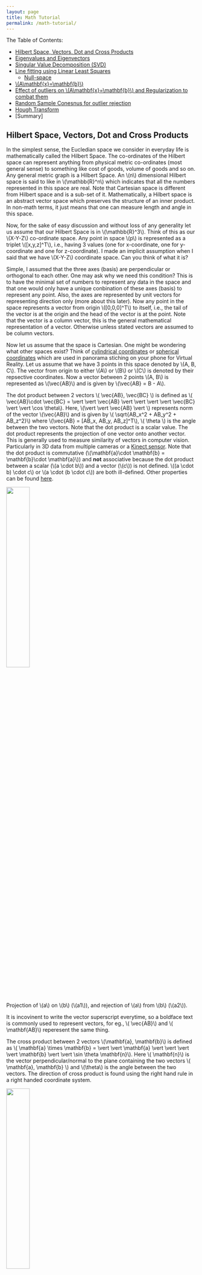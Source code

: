 ```yaml
---
layout: page
title: Math Tutorial
permalink: /math-tutorial/
---
```

The Table of Contents:

- [Hilbert Space, Vectors, Dot and Cross Products](#hilbert)
- [Eigenvalues and Eigenvectors](#eigen)
- [Singular Value Decomposition (SVD)](#svd)
- [Line fitting using Linear Least Squares](#linefit)
	- [Null-space](#nullspace)
- [\\(A\mathbf{x}=\mathbf{b}\\)](#axeqb)
- [Effect of outliers on \\(A\mathbf{x}=\mathbf{b}\\) and Regularization to combat them](#reg)
- [Random Sample Conesnus for outlier rejection](#ransac)
- [Hough Transform](#hough)
- [Summary]

<a name='hilbert'></a>
## Hilbert Space, Vectors, Dot and Cross Products
In the simplest sense, the Eucledian space we consider in everyday life is mathematically called the Hilbert Space. The co-ordinates of the Hilbert space can represent anything from physical metric co-ordinates (most general sense) to something like cost of goods, volume of goods and so on. Any general metric graph is a Hilbert Space. An \\(n\\) dimensional Hilbert space is said to like in \\(\mathbb{R}^n\\) which indicates that all the numbers represented in this space are real. Note that Cartesian space is different from Hilbert space and is a sub-set of it. Mathematically, a Hilbert space is an abstract vector space which preserves the structure of an inner product. In non-math terms, it just means that one can measure length and angle in this space. 

Now, for the sake of easy discussion and without loss of any generality let us assume that our Hilbert Space is in \\(\mathbb{R}^3\\). Think of this as our \\(X-Y-Z\\) co-ordinate space. Any point in space \\(p\\) is represented as a triplet \\([x,y,z]^T\\), i.e., having 3 values (one for x-coordinate, one for y-coordinate and one for z-coordinate). I made an implicit assumption when I said that we have \\(X-Y-Z\\) coordinate space. Can you think of what it is?

Simple, I assumed that the three axes (basis) are perpendicular or orthogonal to each other. One may ask why we need this condition? This is to have the minimal set of numbers to represent any data in the space and that one would only have a unique conbination of these axes (basis) to represent any point. Also, the axes are represented by unit vectors for representing direction only (more about this later). Now any point in the space represents a vector from origin \\([0,0,0]^T\\) to itself, i.e., the tail of the vector is at the origin and the head of the vector is at the point. Note that the vector is a column vector, this is the general mathematical representation of a vector. Otherwise unless stated vectors are assumed to be column vectors. 

Now let us assume that the space is Cartesian. One might be wondering what other spaces exist? Think of [cylindrical coordinates](http://mathworld.wolfram.com/CylindricalCoordinates.html) or [spherical coordinates](http://mathworld.wolfram.com/SphericalCoordinates.html) which are used in panorama stiching on your phone for Virtual Reality. Let us assume that we have 3 points in this space denoted by \\(A, B, C\\). The vector from origin to either \\(A\\) or \\(B\\) or \\(C\\) is denoted by their repsective coordinates. Now a vector between 2 points \\(A, B\\) is represented as \\(\vec{AB}\\) and is given by \\(\vec{AB} = B - A\\). 

The dot product between 2 vectors \\( \vec{AB}, \vec{BC} \\) is defined as \\( \vec{AB}\cdot \vec{BC} = \vert \vert \vec{AB} \vert \vert \vert \vert \vec{BC} \vert \vert \cos \theta\\). Here, \\(\vert \vert \vec{AB} \vert \\) represents norm of the vector \\(\vec{AB}\\) and is given by \\( \sqrt{AB_x^2 + AB_y^2 + AB_z^2}\\) where \\(\vec{AB} = [AB_x, AB_y, AB_z]^T\\), \\( \theta \\) is the angle between the two vectors. Note that the dot product is a scalar value. The dot product represents the projection of one vector onto another vector. This is generally used to measure similarity of vectors in computer vision. Particularly in 3D data from multiple cameras or a [Kinect sensor](https://en.wikipedia.org/wiki/Kinect). Note that the dot product is commutative (\\(\mathbf{a}\cdot \mathbf{b} = \mathbf{b}\cdot \mathbf{a}\\)) and **not** associative because the dot product between a scalar (\\(a \cdot b\\)) and a vector (\\(c\\)) is not defined.  \\((a \cdot b) \cdot c\\) or \\(a \cdot (b \cdot c\\)) are both ill-defined. Other properties can be found [here](https://en.wikipedia.org/wiki/Dot_product).


<div class="fig figleft fighighlight">
  <img src="/assets/math/proj.png" width="35%">
  <div class="figcaption">
    Projection of \(a\) on \(b\) (\(a1\)), and rejection of \(a\) from \(b\) (\(a2\)).
  </div>
  <div style="clear:both;"></div>
</div>


It is incovinent to write the vector superscript everytime, so a boldface text is commonly used to represent vectors, for eg., \\( \vec{AB}\\) and \\( \mathbf{AB}\\) reperesent the same thing. 

The cross product between 2 vectors \\(\mathbf{a}, \mathbf{b}\\) is defined as \\( \mathbf{a} \times \mathbf{b} = \vert \vert \mathbf{a} \vert \vert \vert \vert \mathbf{b} \vert \vert \sin \theta \mathbf{n}\\). Here \\( \mathbf{n}\\) is the vector perpendicular/normal to the plane containing the two vectors \\( \mathbf{a}, \mathbf{b} \\) and \\(\theta\\) is the angle between the two vectors. The direction of cross product is found using the right hand rule in a right handed coordinate system. 

<div class="fig figleft fighighlight">
  <img src="/assets/math/crossproduct.png" width="35%">
  <div class="figcaption">
    Finding the direction of the cross product by the right-hand rule.
  </div>
  <div style="clear:both;"></div>
</div>


An animation of the cross product is shown below:

<div class="fig figleft fighighlight">
  <img src="/assets/math/crossproductanimation.gif" width="35%">
  <div class="figcaption">
   The cross product \( \mathbf{a} \times \mathbf{b}\) (vertical, in purple) changes as the angle between the vectors \( \mathbf{a} \) (blue) and \( \mathbf{b} \) (red) changes. The cross product is always orthogonal to both vectors, and has magnitude zero when the vectors are parallel and maximum magnitude \( \vert \vert \mathbf{a} \vert \vert \vert \vert \mathbf{b} \vert \vert \) when they are orthogonal.
  </div>
  <div style="clear:both;"></div>
</div>

The cross product is used to find normal vector to a plane in computer vision. This is especially useful in aligning 3D point clouds (images with depth infromation). This method is extensively used in self driving cars to make a map using LIDAR scans. If you are curious, have a look at [Point to Plane Iterative Closest Point algorithm](https://www-new.comp.nus.edu.sg/~lowkl/publications/lowk_point-to-plane_icp_techrep.pdf) to understand how this works. Don't worry you'll implement this in Project 3. Note that the cross prodct is  anticommutative (\\(\mathbf{a}\times \mathbf{b} = -\mathbf{b}\times\mathbf{a}\\)) and **not** associative. Other properties can be found [here](https://en.wikipedia.org/wiki/Dot_product).

<a name='eigen'></a>
## Eigenvalues and Eigenvectors
Let us say we have a vector \\(\mathbf{v}\\) in \\( \mathbb{R}^n\\). A linear transformation of \\(\mathbf{v}\\) is given by a matrix \\(A\\) multiplied by \\(\mathbf{v}\\). One could have a special vector \\(\mathbf{v}\\) such that the function \\(A \mathbf{v}\\) returns a scaled version of \\(\mathbf{v}\\), i.e., the direction of the \\( \mathbf{v}\\) is maintained upon a linear transformation by \\(A\\). This can mathematically be written as:

$$
A \mathbf{v} = \lambda \mathbf{v}
$$

Note that \\( \lambda \mathbf{v}\\) is a scaled version of \\(\mathbf{v}\\), i.e., the direction of both the vectors is the same. Recall, that the direction of a vector \\(\mathbf{v}\\) is given by \\(\frac{\mathbf{v}}{\vert \vert \mathbf{v} \vert \vert}\\). The concept of scale factor is very important for computer vision and will be later used in the last project. 

In the above transformation \\( A \in \mathbb{R}^{n \times n}\\). Now one can solve the above equation as follows:

$$
\left(A - \lambda I \right)\mathbf{v} =  0
$$

Here \\( I\\) is an identity matrix of size \\( n \times n\\) and has all the diagonal elements as 1 and non-diagonal elements as 0. Once the above equation is solved, one would find \\(n\\) pairs of \\(\lambda_i\\) and \\(\mathbf{v}_i\\) such that the above equation is satisfied (\\(i\\) varies from 1 to \\(N\\)). These set of \\(\lambda_i\\) values are called **eigenvalues** and these set of \\(\mathbf{v}_i\\) vectors are called **eigenvectors**. Note that the eigenvectors are linearly independent, i.e., dot product between any of them is zero. However, eigenvalues need not be distinct. If we have a matrix \\(Q\\) whose columns are made up of the eigenvectors, i.e., 

$$
Q = \begin{bmatrix} \mathbf{v_1} & \mathbf{v_2} & \cdots & \mathbf{v_n} \end{bmatrix}
$$

Now, consider \\( AQ\\) and the fact that \\( A \mathbf{v} = \lambda \mathbf{v}\\).

$$
AQ = \begin{bmatrix} \lambda_1\mathbf{v_1} & \lambda_2\mathbf{v_2} & \cdots & \lambda_n\mathbf{v_n} \end{bmatrix}
$$

This can be re-written as:

$$
AQ = \begin{bmatrix} \mathbf{v_1} & \mathbf{v_2} & \cdots & \mathbf{v_n} \end{bmatrix} \Lambda
$$ 

Here \\(\Lambda\\) is a diagonal matrix with \\(\Lambda_{ii} = \lambda_i\\). We also know that columns of \\(Q\\) are linearly independent, this means that 
\\(Q\\) is invertible. 

$$
A = Q\Lambda Q^{-1}
$$

The above is called **Eigen-decomposition** in literature. Eigen-decomposition is very commonly used in an algorithm called [**Principle Component Analysis (PCA)**](https://en.wikipedia.org/wiki/Principal_component_analysis). PCA is used to find the most important linearly independent basis of a given data. 

You might be wondering what the inuition to Eigen-decomposition is. The eigenvalues represent the covariance and eigenvectors represent the linearly independent directions of variation in data. A sample eigenvectors and eigenvalues are shown below:


<div class="fig figcenter fighighlight">
  <img src="/assets/math/eigenvectors.png" width="60%">
  <div class="figcaption">Eigenvectors of a covariance matrix of data shown in blue. Data is drawn from a gaussian distribution.</div>
</div>

For a detailed explanation of the visualization look at [this link](http://www.visiondummy.com/2014/04/geometric-interpretation-covariance-matrix/). In computer vision, eigenspaces have been used for ages. Consider the problem of face recognition. Here we have a dataset of a lot of faces and we need to identify the person given a photo of the face. This is similar to what TSA does when they check your ID at the airport, they are manually trying to see if the photo in the ID looks like the person in front of them. One of the ealiest face recognition methods used eigenspaces and the algorithm is aptly called **Eigenfaces**. The idea of the algorithm is to represent any face as a linear combination of **eigenfaces**. These **eigenfaces** are supposed to represent the most common features of a face and that any face can be reconstructed as their linear combination. This means that each face is represented as a vector of weights which multiply these eigenfaces and are added up to make the original face. Think of this as representing each face as an encoded vector. This idea is also used extensively in compression. During the face identification, the test face is also converted to a vector and the label (person ID) of closest vector in the training set (database of face images on the computer) is chosen as the predicted label (person ID). A visual representation of this is shown below. For more details look at [this link](http://www.vision.jhu.edu/teaching/vision08/Handouts/case_study_pca1.pdf).


<div class="fig figcenter fighighlight">
  <img src="/assets/math/eigenface1.PNG" width="35%">
  <div class="figcaption">Sample images in the database/training set.</div>
  <img src="/assets/math/eigenface2.PNG" width="70%">
  <div class="figcaption">
   Top row: Eigenfaces. Bottom row: How any face can be represented as a linear combination of eigenfaces.</div>
</div>

Note that Eigendecomposition only works on **square matrices**.

<a name='svd'></a>
## Singular Value Decomposition (SVD)
One can think of SVD as the generalized version of the Eigen-decomposition. Let \\( A\\) be a matrix of size \\(m \times n\\). The SVD of \\(A\\) is given by:

$$
A = U\Sigma V^T
$$

Note that \\(\Sigma\\) here does not refer to the covariance matrix. Here, \\(U\\) is a \\(m \times m\\) square orthonormal basis function. The columns of \\(U\\) form a set of orthonormal (unit normal) vectors which can be regarded as basis vectors. \\(V^T\\) is a \\(n \times n\\) square orthonormal basis function as well. The columns of \\(V\\) also form a set of orthonormal (unit normal) vectors which can be regarded as basis vectors. Think of \\(U, V^T\\) as matrices which rotate the data. \\(\Sigma\\) is a \\(m \times n \\) diagonal rectangular matrix which acts as a scaling matrix. Note that for SVD to be valid \\(A \\) has to be a Positive Semi-Definite matrix (PSD), i.e., \\( A \succeq 0\\) or all the eigenvalues have to be non-negative (either zero or positive). You might be wondering this looks very similar to the eigendecomposition we studied earlier. What is the relation between the two?

The matrix \\(U\\) (left singular values) of \\(A\\) gives us the eigenvectors of \\(AA^T\\). Similarly, as you expect, the matrix \\(V\\) (right singular values) of \\(A\\) gives us the eigenvectors of \\(A^TA\\).  The non-zero singular values of \\(A\\) (found on diagonal entries of \\(\Sigma\\)) are the square roots of non-zero eigenvalues of both \\(AA^T\\) and \\(A^TA\\). 

<div class="fig figcenter fighighlight">
  <img src="/assets/math/svd.png" width="35%">
  <div class="figcaption">Visualization of the matrix multiplications in singular value decomposition.</div>
  <img src="/assets/math/svdanimation.gif" width="50%">
  <div class="figcaption">
  Visualization of how different components of SVD make up the matrix \(A\).</div>
</div>
 

<a name='linefit'></a>
## Line fitting using Linear Least Squares
Let us define the problem in hand first. Assume that we have \\(N\\) points in \\(\mathbb{R}^n\\), for purposes of simplicity without loss in any generality let \\(n=2\\). We want to fit a line (the equivalent is a plane in \\(\mathbb{R}^n\\) and a hyperplane in \\(\mathbb{R}^n\\)). When \\(N = 1\\), one can fit \\(\infty\\) number of lines which satisfy the constraint of passing though the point and hence has no unique exact (the line passes through the point) solution. Now, when \\(N = 2\\), one can fit a unique and exact solution because we have exactly the same number of parameters (number of unknowns in the line equation) as the number of constraints (equations). However, things get tricky when \\(N > 2\\). One might wonder when we would encouter such a situtation, this is more common than you think. Assume that we want to fit a line to a number of pixels in an image, possible to detect a lane on an self driving car.

<div class="fig figcenter fighighlight">
  <img src="/assets/math/lane1.png" width="70%">
  <div class="figcaption">Left: Input image to a self driving car for lane detection. Right: Pixel candidates where one would fit a line to find the lane, notice that there are multiple lines possible, for the purposes of the example assume that we want to fit a line to the pixels inside the red ellipse.</div>
</div>

Let us model the problem mathematically, we have \\(N\\) points in \\(\mathbb{R}^2\\) to which we want to fit the **best-fit** line. The best-line has to be defined before we proceed. One could argue that I can pick any random two points and fit a line and call that the best-fit. However, this solution is the best for those two points and not for all points. If all the points lie on a line one could say that we have an **exact** and **unique** solution, but this rarely happens. The more common version of this problem is that, the best-fit line generally would not pass thorugh any of the points. You might be wondering how is that the best line then? Well it depends on how we are going to define best-fit and that the points are **noisy**. Let us define best-fit right now.

Let the equation of the line be \\(ax+by+c=0\\) where we want to find the parameters \\(\Theta=\begin{bmatrix} a & b & c \end{bmatrix}^T\\) such that:

$$
\underset{\Theta}{\operatorname{argmin}}\sum_{i=1}^N R(x_i,y_i \vert \Theta)^2
$$

\\(\underset{\Theta}{\operatorname{argmin}}\\) means that we want to minimize and find the parameters \\(\Theta\\) which gives us the minimum value. The function \\(R\\) defines the best-fit here which is what the user has chosen. Let us **choose** \\(R\\) to be a function which computes the distance (offsets) from any point \\([x,y]^T\\) to the line \\(ax+by+c=0\\). This can be of two variants, i.e., vertical distances/ offsets and/or perpendicular distance/offsets. 

<div class="fig figcenter fighighlight">
  <img src="/assets/math/offsets.gif" width="70%">
  <div class="figcaption">Left: Vertical distances/offsets. Right: Perpendicular distances/offsets.</div>
</div>

Because it is more inuitive, let us choose the **perpendicular distance/offsets** for \\(R\\). The perpendicular distance of any point \\([x,y]^T\\) to the line \\(ax+by+c=0\\) is given by:

$$
R(x,y \vert \Theta) = \frac{ax+by+c}{\sqrt{a^2+b^2}}
$$

So our optimization/minimization problem becomes:

$$
\underset{\Theta}{\operatorname{argmin}}\sum_{i=1}^N \frac{\left(ax+by+c\right)^2}{a^2+b^2}
$$

The function \\(\sum_{i=1}^N \frac{\left(ax+by+c\right)^2}{a^2+b^2}\\) depicts the sum of distances (this is just a scaled version of the average) from each point to the line. Because we are minimizing the square of \\(R\\), the minimum value the optimization function can take is 0. This happens when all the points like exactly on the line. Like we said before, this rarely happens and in these cases there is **no-exact solution** (only some/no points pass through the line). This solution is called the **Least-squares solution** and the optimization problem is referred to as Ordinary Least Squares (OLS) or Linear Least Squares or Linear Regression in the machine learning community. To find the solution, let us write down the constraints we have. We **ideally** want all points to lie on the best-fit line. This can mathematically be written as:

$$
ax_1 + by_1 + c = 0\\
ax_2 + by_2 + c = 0\\
\vdots \\
ax_N + by_N + c = 0\\
$$

Now let us write this down in matrix form:

$$
\begin{bmatrix} x_1 & y_1 & 1 \\ & \vdots & \\ x_N & y_N & 1\end{bmatrix} \begin{bmatrix} a \\ b \\c \end{bmatrix} = \mathbf{0}
$$

The trivial solution to the above problem is obtained when \\(\begin{bmatrix} a \\ b \\ c \end{bmatrix}^T = 0\\). This is the case where the constraint mathematically satisfies the solution but physically doesn't make much sense as we get back the origin. To avoid this we modify the optimization problem as follows:

$$
\begin{equation*}
\begin{aligned}
& \underset{\Theta}{\text{argmin}}
& & \sum_{i=1}^N \frac{\left(ax+by+c\right)^2}{a^2+b^2} \\
& \text{subject to}
& & \vert \vert \Theta \vert \vert = 1
\end{aligned}
\end{equation*}
$$

Note that, we haven't changed anything but just added a constraint saying that the norm of the line equation coefficients should be unity. Thi avoides the trivial solution gracefully. This optimization problem can be written in matrix form as follows:

$$
\begin{equation*}
\begin{aligned}
& & A\Theta = \mathbf{0}\\
& \text{subject to}
& & \vert \vert \Theta \vert \vert = 1
\end{aligned}
\end{equation*}
$$

Where, $$
A = \begin{bmatrix} x_1 & y_1 & 1 \\ & \vdots & \\ x_N & y_N & 1\end{bmatrix}
$$ and $$ \Theta = \begin{bmatrix} a \\ b \\c \end{bmatrix}$$.

To solve the above optimization problem which is of the form \\(Ax=0\\), we need to understand the concept of **Null-space**. 

<a name='nullspace'></a>
## Null-space
Null-space or kernel of a linear map \\(L: V \rightarrow W \\) between two vector spaces \\(V, W\\) is the set of all elements such that \\(L(\mathbf{v})=0\\). In set notation,

$$
\ker(L) = \text{null}(L) = \left\{\mathbf {v} \in V \vert L(\mathbf {v} )=\mathbf {0} \right\}
$$

To understand how this will help in solving \\(A\mathbf{x}=0\\), we need to understand the concept of **rank of a matrix** first. The rank of a matrix \\(A\\) is defined as the number of linearly independent columns of \\(A\\), this is mathematically defined as the dimension of the vector space spanned by the columns of \\(A\\). The easiest way to find the rank of a matrix is to take the Eigen-decomposition (for square matrices) or the SVD (for any shaped matrix). The number of non-zero eigenvalues or the number of non-zero singularvalues gives the rank of a matrix. The rank can be atmost the smallest dimension of the matrix \\(A\\), i.e., if \\(A \in \mathbb{R}^{m \times n}\\) and \\(n < m \\) , then \\(\text{rank}(A)\le n\\). Now that we know what rank means, we can state the **Rank-nullity** theorem as follows:

$$
\text{rank}(A) + \text{nullity}(A) = n
$$

**This means that a solution of the form \\(A\mathbf{x}=0\\) lies in the null-space of \\(A\\).** 

Let us find the nullspace using SVD. Let the SVD of \\(A = U\Sigma V^T\\). Now, \\(\Sigma\\) is ideally supposed to be of rank 3 (as we know that we have 3 unknowns). This means that the 4:N rows of \\(\Sigma\\) have to be all zeros. But due to noise, the rank will be more than 3. A good solution to the optimization problem is obtained when we set any of the columns of \\(V^T\\) corresponding to nullspace to zero (4:N rows of \\(\Sigma\\)). The singular values are sorted in descending order and hence a minimum deviation from the ideal line would give us the best-fit solution. This is the solution corresponding to the smallest singular-value. 

**The best-fit solution is therefore given by the last column of \\(V\\) (last row of \\(V^T\\)**. 

Note that, a simple assumption made about the noise in the previous line fitting example is that, the noise is white gaussian with a mean of zero and some standard deviation. Inuitively, it means that the probability of data points away from the line is decreases as the distance between the point and the line increases. Mathematically the noise is derived from the following distribution (Co-variance is denoted as \\(\Sigma\\)):

$$
p(\mathbf{x}) = \frac{1}{\sqrt{(2 \pi)^3 \vert \Sigma \vert}}e^{\left(\frac{1}{2}(\mathbf{x})^T\Sigma^{-1}(x)\right)} = \mathcal{N(\mathbf{x} \vert 0, \Sigma)}
$$

Here, \\(\mathbf{x}\\) represents the vector in a space \\(\mathbb{R}^n\\). In our line-fitting example, \\(n=2\\). Sample datapoints with their linear least-squares line solution is shown below:

<div class="fig figcenter fighighlight">
  <img src="/assets/math/linearregression.png" width="70%">
  <div class="figcaption">Random data points and their linear least-squares line solution.</div>
</div>

<a name='axeqb'></a>
## \\(A\mathbf{x}=\mathbf{b}\\)
You might be wondering what the title means. The last method (\\(A\mathbf{x}=\mathbf{0}\\)) we solved is called Linear Homogeneous set of equations and \\(A\mathbf{x}=\mathbf{b}\\) is called Linear Inhomogeneous set of equations. The problem formulation is slightly different from the earlier case as one would except. 

We have \\(N\\) observations of \\([\mathbf{x_i}, \mathbf{y_i}]^T\\) where \\(x_i \in \mathbb{R}^{n \times 1}\\) and \\(y_i \in \mathbb{R}^1\\). We want to fit a model such that 

$$
y_i = \mathbf{x_i}^T \beta 
$$

However due to noise (assumed to be gaussian with mean zero and some co-variance, i.e., ) the data samples are obtained from:

$$
y_i = \mathbf{x_i}^T \beta + \mathcal{N}(\mathbf{x} \vert 0, \Sigma)
$$

In matrix form:

$$
\mathbf{y} = \mathbf{X}^T \beta + \mathcal{N}(\mathbf{x} \vert 0, \Sigma)
$$

The optimization problem is defined next:

$$
\begin{equation*}
\begin{aligned}
& \underset{\beta}{\text{argmin}}
& & \vert \vert \mathbf{y} - \mathbf{X}\beta \vert \vert \\
\end{aligned}
\end{equation*}
$$

The **Ordinary least squares** solution is given by:

$$
\hat{\beta} = \left( \mathbf{X}^T \mathbf{X}\right)^{-1} \mathbf{X}^T\mathbf{y}
$$

The matrix \\(\mathbf{X}^T \mathbf{X} \\) is called the **Gram matrix** and is **Positive Semi Definite (PSD)** (all eigenvalues \\(\ge 0\\)). The matrix \\( \mathbf{X}^T\mathbf{y}\\) is called the **moment matrix**. For a detailed derivation look at [this blog post](https://economictheoryblog.com/2015/02/19/ols_estimator/). If you don't remember matrix properties, have a look at [The Matrix cookbook](https://www.math.uwaterloo.ca/~hwolkowi/matrixcookbook.pdf). 


<a name='reg'></a>
## Effect of outliers on \\(A\mathbf{x}=\mathbf{b}\\) and Regularization to combat them
In the previous section, we only talked about how one could obtain the least squares solution but did not analyze what the effect of noise would be. Let \\(A \\) be a \\(m \times n\\) matrix. Consider the solution to \\( A\mathbf{x}=\mathbf{b}\\). The solution to this problem would be \\( \mathbf{b} = A^\dagger \mathbf{x}\\) where \\(A^\dagger\\) denotes the [pseudo-inverse](https://en.wikipedia.org/wiki/Moore%E2%80%93Penrose_inverse) of \\(A\\). Computing the pseudo-inverse doesn't look that trivial, does it? Luckily, we have SVD to the rescue!

If SVD of \\(A\\) is given as \\(A=U\Sigma V^T\\), then \\(A^\dagger = V\Sigma^{-1}U^T\\). Here \\(\Sigma^{-1}\\) is defined such that all the non-zero elements are inverted and zeros are maintained as is. If \\(\mathbf{b}\\) is noisy, we have \\(b = \hat{b} + \mathcal{N(\mathbf{x} \vert 0, \sigma)}\\) where \\( \hat{\mathbf{b}} \\) is the value without noise. If one tries the reconstruct with a noisy \\(\mathbf{b}\\) the solution \\(\mathbf{x}\\) obtained would be complete junk (or super noisy depending on \\(A\\)). Don't worry you'll do this in your homework. Why did this happen? All the singular values are affected equally by noise, so the smallest singular value gets affected by a relatively large noise which makes the estimated \\(\mathbf{x}\\) super noisy, i.e., much more noisier than \\(\mathbf{b}\\). In fact, the noise gets amplified by \\(\Lambda_{ii}^{-1}\\) (the inverse of the singular value), this number is huge when the singular value is small. In fact, there is a term which signifies the noise sensitivity of the matrix \\(A\\) and is given by:

$$
\kappa = \frac{\sigma_{max}}{\sigma_{max}} = \left\lvert\frac{\lambda_{max}}{\lambda_{min}} \right\rvert
$$


Here \\(\sigma_{max}\\) and \\(\sigma_{min}\\) refers to the maximum and minimum singular values respectively. Similarly,  \\(\lambda_{max}\\) and \\(\lambda_{min}\\) refers to the maximum and minimum eigenvalues respectively. If the noiseless version of the problem is \\(\mathbf{\hat{x}} = A^\dagger \mathbf{\hat{b}}\\) and the noisy version is \\(\mathbf{x} = A^\dagger \mathbf{b}\\), the relation between the estimates and condition number is given below:

$$
\frac{\vert \vert \mathbf{x} - \mathbf{\hat{x}}\vert \vert}{\vert \vert\mathbf{\hat{x}}\vert \vert} \le  \kappa \frac{\vert \vert \mathbf{\hat{b}} - \mathbf{b}\vert \vert}{\vert \vert\mathbf{\hat{b}}\vert \vert}
$$

Clearly, one can observe that the noise is amplified by a factor of \\(\kappa\\). A high \\(\kappa\\) can lead to optimization problems to fail and is a huge research topic. 

